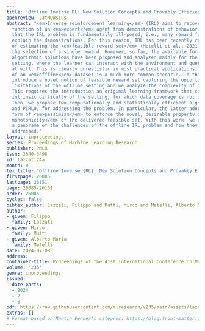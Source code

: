 ```yaml
---
title: 'Offline Inverse RL: New Solution Concepts and Provably Efficient Algorithms'
openreview: 23tMOWscus
abstract: "<em>Inverse reinforcement learning</em> (IRL) aims to recover the reward
  function of an <em>expert</em> agent from demonstrations of behavior. It is well-known
  that the IRL problem is fundamentally ill-posed, i.e., many reward functions can
  explain the demonstrations. For this reason, IRL has been recently reframed in terms
  of estimating the <em>feasible reward set</em> (Metelli et al., 2021), thus, postponing
  the selection of a single reward. However, so far, the available formulations and
  algorithmic solutions have been proposed and analyzed mainly for the <em>online</em>
  setting, where the learner can interact with the environment and query the expert
  at will. This is clearly unrealistic in most practical applications, where the availability
  of an <em>offline</em> dataset is a much more common scenario. In this paper, we
  introduce a novel notion of feasible reward set capturing the opportunities and
  limitations of the offline setting and we analyze the complexity of its estimation.
  This requires the introduction an original learning framework that copes with the
  intrinsic difficulty of the setting, for which data coverage is not under control.
  Then, we propose two computationally and statistically efficient algorithms, IRLO
  and PIRLO, for addressing the problem. In particular, the latter adopts a specific
  form of <em>pessimism</em> to enforce the novel, desirable property of <em>inclusion
  monotonicity</em> of the delivered feasible set. With this work, we aim to provide
  a panorama of the challenges of the offline IRL problem and how they can be fruitfully
  addressed."
layout: inproceedings
series: Proceedings of Machine Learning Research
publisher: PMLR
issn: 2640-3498
id: lazzati24a
month: 0
tex_title: 'Offline Inverse {RL}: New Solution Concepts and Provably Efficient Algorithms'
firstpage: 26085
lastpage: 26151
page: 26085-26151
order: 26085
cycles: false
bibtex_author: Lazzati, Filippo and Mutti, Mirco and Metelli, Alberto Maria
author:
- given: Filippo
  family: Lazzati
- given: Mirco
  family: Mutti
- given: Alberto Maria
  family: Metelli
date: 2024-07-08
address:
container-title: Proceedings of the 41st International Conference on Machine Learning
volume: '235'
genre: inproceedings
issued:
  date-parts:
  - 2024
  - 7
  - 8
pdf: https://raw.githubusercontent.com/mlresearch/v235/main/assets/lazzati24a/lazzati24a.pdf
extras: []
# Format based on Martin Fenner's citeproc: https://blog.front-matter.io/posts/citeproc-yaml-for-bibliographies/
---
```

